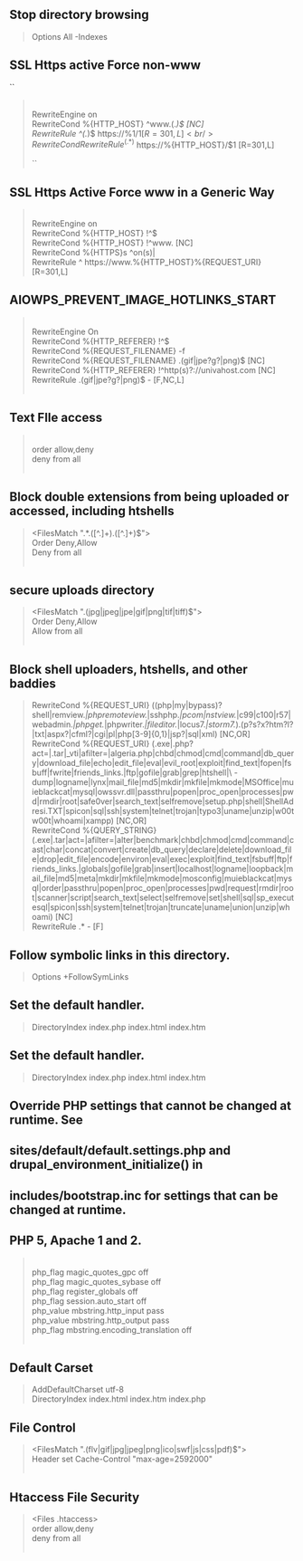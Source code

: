 ## Stop directory browsing
> Options All -Indexes

## SSL Https active Force non-www
``
> <IfModule mod_rewrite.c> <br/>
>   RewriteEngine on <br/>
>   RewriteCond %{HTTP_HOST} ^www\.(.*)$ [NC] <br/>
>    RewriteRule ^(.*)$ https://%1/$1 [R=301,L] <br/>
>    RewriteCond %{HTTPS} !=on <br/>
>    RewriteRule ^(.*)$ https://%{HTTP_HOST}/$1 [R=301,L] <br/>
> </IfModule> <br/>
``

## SSL Https Active Force www in a Generic Way
> <IfModule mod_rewrite.c> <br/>
>    RewriteEngine on <br/>
>    RewriteCond %{HTTP_HOST} !^$ <br/>
>    RewriteCond %{HTTP_HOST} !^www\. [NC] <br/>
>    RewriteCond %{HTTPS}s ^on(s)| <br/>
>    RewriteRule ^ https://www.%{HTTP_HOST}%{REQUEST_URI} [R=301,L] <br/>
> </IfModule>

## AIOWPS_PREVENT_IMAGE_HOTLINKS_START
> <IfModule mod_rewrite.c> <br/>
>     RewriteEngine On <br/>
>     RewriteCond %{HTTP_REFERER} !^$ <br/>
>     RewriteCond %{REQUEST_FILENAME} -f <br/>
>     RewriteCond %{REQUEST_FILENAME} \.(gif|jpe?g?|png)$ [NC] <br/>
>     RewriteCond %{HTTP_REFERER} !^http(s)?://univahost\.com [NC] <br/>
>     RewriteRule \.(gif|jpe?g?|png)$ - [F,NC,L] <br/>
> </IfModule> <br/>



## Text FIle access
> <files file.txt> <br/>
>     order allow,deny <br/>
>     deny from all <br/>
> </files> <br/>


## Block double extensions from being uploaded or accessed, including htshells
> <FilesMatch ".*\.([^.]+)\.([^.]+)$"> <br/>
>     Order Deny,Allow <br/>
>     Deny from all <br/>
> </FilesMatch> <br/>

## secure uploads directory
> <FilesMatch "\.(jpg|jpeg|jpe|gif|png|tif|tiff)$"> <br/>
>     Order Deny,Allow <br/>
>     Allow from all <br/>
> </FilesMatch> <br/>


## Block shell uploaders, htshells, and other baddies
> RewriteCond %{REQUEST_URI} ((php|my|bypass)?shell|remview.*|phpremoteview.*|sshphp.*|pcom|nstview.*|c99|c100|r57|webadmin.*|phpget.*|phpwriter.*|fileditor.*|locus7.*|storm7.*)\.(p?s?x?htm?l?|txt|aspx?|cfml?|cgi|pl|php[3-9]{0,1}|jsp?|sql|xml) [NC,OR] <br/>
> RewriteCond %{REQUEST_URI} (\.exe|\.php\?act=|\.tar|_vti|afilter=|algeria\.php|chbd|chmod|cmd|command|db_query|download_file|echo|edit_file|eval|evil_root|exploit|find_text|fopen|fsbuff|fwrite|friends_links\.|ftp|gofile|grab|grep|htshell|\ -dump|logname|lynx|mail_file|md5|mkdir|mkfile|mkmode|MSOffice|muieblackcat|mysql|owssvr\.dll|passthru|popen|proc_open|processes|pwd|rmdir|root|safe0ver|search_text|selfremove|setup\.php|shell|ShellAdresi\.TXT|spicon|sql|ssh|system|telnet|trojan|typo3|uname|unzip|w00tw00t|whoami|xampp) [NC,OR] <br/>
> RewriteCond %{QUERY_STRING} (\.exe|\.tar|act=|afilter=|alter|benchmark|chbd|chmod|cmd|command|cast|char|concat|convert|create|db_query|declare|delete|download_file|drop|edit_file|encode|environ|eval|exec|exploit|find_text|fsbuff|ftp|friends_links\.|globals|gofile|grab|insert|localhost|logname|loopback|mail_file|md5|meta|mkdir|mkfile|mkmode|mosconfig|muieblackcat|mysql|order|passthru|popen|proc_open|processes|pwd|request|rmdir|root|scanner|script|search_text|select|selfremove|set|shell|sql|sp_executesql|spicon|ssh|system|telnet|trojan|truncate|uname|union|unzip|whoami) [NC] <br/>
> RewriteRule .* - [F] <br/>




## Follow symbolic links in this directory.
> Options +FollowSymLinks <br/>

## Set the default handler.
> DirectoryIndex index.php index.html index.htm <br/>

## Set the default handler.
> DirectoryIndex index.php index.html index.htm <br/>

## Override PHP settings that cannot be changed at runtime. See
## sites/default/default.settings.php and drupal_environment_initialize() in
## includes/bootstrap.inc for settings that can be changed at runtime.

## PHP 5, Apache 1 and 2.
> <IfModule mod_php5.c> <br/>
>   php_flag magic_quotes_gpc                 off <br/>
>   php_flag magic_quotes_sybase              off <br/>
>   php_flag register_globals                 off <br/>
>   php_flag session.auto_start               off <br/>
>   php_value mbstring.http_input             pass <br/>
>   php_value mbstring.http_output            pass <br/>
>   php_flag mbstring.encoding_translation    off <br/>
> </IfModule> <br/>

## Default Carset
> AddDefaultCharset utf-8 <br/>
> DirectoryIndex index.html index.htm index.php <br/>

## File Control
> <FilesMatch ".(flv|gif|jpg|jpeg|png|ico|swf|js|css|pdf)$"> <br/>
>   Header set Cache-Control "max-age=2592000" <br/>
> </FilesMatch> <br/>

## Htaccess File Security
> <Files .htaccess> <br/>
>   order allow,deny <br/>
>   deny from all <br/>
> </Files> <br/>
